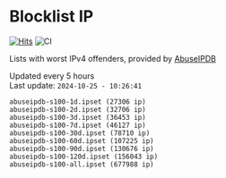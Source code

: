 # Blocklist IP

[![Hits](https://hits.seeyoufarm.com/api/count/incr/badge.svg?url=https%3A%2F%2Fgithub.com%2Fborestad%2Fblocklist-ip%2F&count_bg=%2379C83D&title_bg=%23555555&icon=&icon_color=%23E7E7E7&title=hits&edge_flat=false)](https://hits.seeyoufarm.com)  ![CI](https://img.shields.io/github/workflow/status/borestad/blocklist-ip/CI?style=flat-square)

Lists with worst IPv4 offenders, provided by [AbuseIPDB](https://www.abuseipdb.com/)

<!-- FOOTER-PLACEHOLDER -->
Updated every 5 hours<br>
Last update: `2024-10-25 - 10:26:41`
```
abuseipdb-s100-1d.ipset (27306 ip)
abuseipdb-s100-2d.ipset (32706 ip)
abuseipdb-s100-3d.ipset (36453 ip)
abuseipdb-s100-7d.ipset (46127 ip)
abuseipdb-s100-30d.ipset (78710 ip)
abuseipdb-s100-60d.ipset (107225 ip)
abuseipdb-s100-90d.ipset (130676 ip)
abuseipdb-s100-120d.ipset (156043 ip)
abuseipdb-s100-all.ipset (677988 ip)
```
